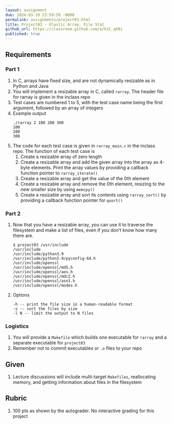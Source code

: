 ```yaml
---
layout: assignment
due: 2024-03-19 23:59:59 -0800
permalink: assignments/project03.html
title: Project03 - Elastic Array, File Stat
github_url: https://classroom.github.com/a/K1C_qhBi
published: true
---
```


## Requirements

### Part 1

1. In C, arrays have fixed size, and are not dynamically resizable as in Python and Java
1. You will implement a resizable array in C, called `rarray`. The header file for rarray is given in the inclass repo
1. Test cases are numbered 1 to 5, with the test case name being the first 
argument, followed by an array of integers
1. Example output
    ```
    ./rarray 2 100 200 300
    100
    200
    300
    ```
1. The code for each test case is given in `rarray_main.c` in the inclass repo. The function of each test case is
    1. Create a resizable array of zero length
    2. Create a resizable array and add the given array into the array as 4-byte elements. Print the array values by providing a callback function pointer to `rarray_iterate()`
    3. Create a resizable array and get the value of the 0th element
    4. Create a resizable array and remove the 0th element, resizing to the new smaller size by using `memcpy()`
    5. Create a resizable array and sort its contents using `rarray_sort()` by providing a callback function pointer for `qsort()`

### Part 2

1. Now that you have a resizable array, you can use it to traverse the filesystem and make a list of files, even if you don't know how many there are.
    ```text
    $ project03 /usr/include
    /usr/include
    /usr/include/python3.9
    /usr/include/python3.9/pyconfig-64.h
    /usr/include/openssl
    /usr/include/openssl/md5.h
    /usr/include/openssl/aes.h
    /usr/include/openssl/mdc2.h
    /usr/include/openssl/asn1.h
    /usr/include/openssl/modes.h
    ```
1. Options
    ```text
    -h -- print the file size in a human-readable format
    -s -- sort the files by size
    -l N -- limit the output to N files
    ```

### Logistics

1. You will provide a `Makefile` which builds one executable for `rarray` and a separate executable for `project03`
1. Remember not to commit executables or `.o` files to your repo

## Given

1. Lecture discussions will include multi-target `Makefiles`, reallocating memory, and getting information about files in the filesystem

## Rubric

1. 100 pts as shown by the autograder. No interactive grading for this project